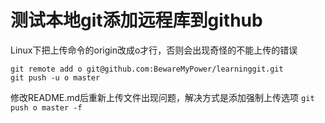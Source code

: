# 测试本地git添加远程库到github
Linux下把上传命令的origin改成o才行，否则会出现奇怪的不能上传的错误
```
git remote add o git@github.com:BewareMyPower/learninggit.git
git push -u o master
```

修改README.md后重新上传文件出现问题，解决方式是添加强制上传选项
`git push o master -f`
